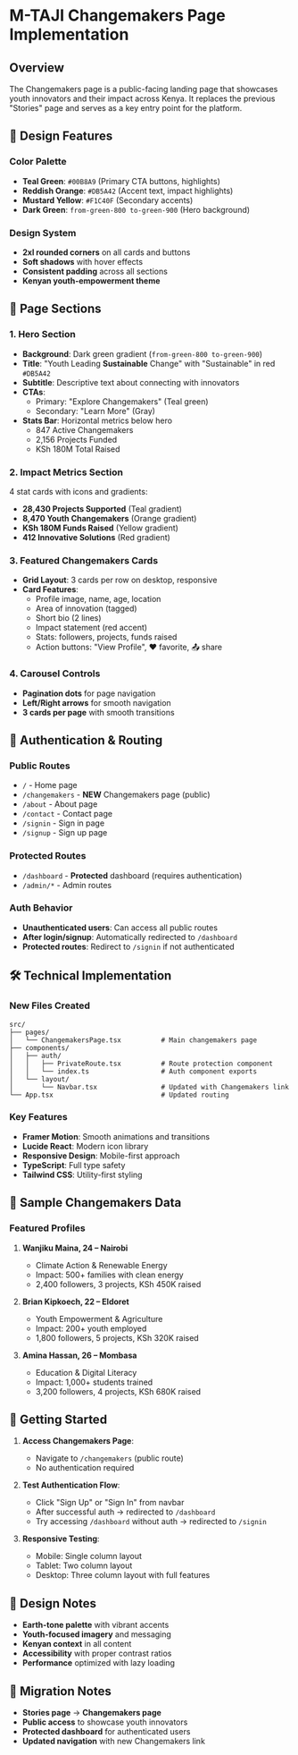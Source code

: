 # M-TAJI Changemakers Page Implementation

## Overview
The Changemakers page is a public-facing landing page that showcases youth innovators and their impact across Kenya. It replaces the previous "Stories" page and serves as a key entry point for the platform.

## 🎨 Design Features

### **Color Palette**
- **Teal Green**: `#00B8A9` (Primary CTA buttons, highlights)
- **Reddish Orange**: `#DB5A42` (Accent text, impact highlights)
- **Mustard Yellow**: `#F1C40F` (Secondary accents)
- **Dark Green**: `from-green-800 to-green-900` (Hero background)

### **Design System**
- **2xl rounded corners** on all cards and buttons
- **Soft shadows** with hover effects
- **Consistent padding** across all sections
- **Kenyan youth-empowerment theme**

## 📄 Page Sections

### 1. **Hero Section**
- **Background**: Dark green gradient (`from-green-800 to-green-900`)
- **Title**: "Youth Leading **Sustainable** Change" with "Sustainable" in red `#DB5A42`
- **Subtitle**: Descriptive text about connecting with innovators
- **CTAs**: 
  - Primary: "Explore Changemakers" (Teal green)
  - Secondary: "Learn More" (Gray)
- **Stats Bar**: Horizontal metrics below hero
  - 847 Active Changemakers
  - 2,156 Projects Funded  
  - KSh 180M Total Raised

### 2. **Impact Metrics Section**
4 stat cards with icons and gradients:
- **28,430 Projects Supported** (Teal gradient)
- **8,470 Youth Changemakers** (Orange gradient)
- **KSh 180M Funds Raised** (Yellow gradient)
- **412 Innovative Solutions** (Red gradient)

### 3. **Featured Changemakers Cards**
- **Grid Layout**: 3 cards per row on desktop, responsive
- **Card Features**:
  - Profile image, name, age, location
  - Area of innovation (tagged)
  - Short bio (2 lines)
  - Impact statement (red accent)
  - Stats: followers, projects, funds raised
  - Action buttons: "View Profile", ❤️ favorite, 📤 share

### 4. **Carousel Controls**
- **Pagination dots** for page navigation
- **Left/Right arrows** for smooth navigation
- **3 cards per page** with smooth transitions

## 🔐 Authentication & Routing

### **Public Routes**
- `/` - Home page
- `/changemakers` - **NEW** Changemakers page (public)
- `/about` - About page
- `/contact` - Contact page
- `/signin` - Sign in page
- `/signup` - Sign up page

### **Protected Routes**
- `/dashboard` - **Protected** dashboard (requires authentication)
- `/admin/*` - Admin routes

### **Auth Behavior**
- **Unauthenticated users**: Can access all public routes
- **After login/signup**: Automatically redirected to `/dashboard`
- **Protected routes**: Redirect to `/signin` if not authenticated

## 🛠 Technical Implementation

### **New Files Created**
```
src/
├── pages/
│   └── ChangemakersPage.tsx          # Main changemakers page
├── components/
│   ├── auth/
│   │   ├── PrivateRoute.tsx          # Route protection component
│   │   └── index.ts                  # Auth component exports
│   └── layout/
│       └── Navbar.tsx                # Updated with Changemakers link
└── App.tsx                           # Updated routing
```

### **Key Features**
- **Framer Motion**: Smooth animations and transitions
- **Lucide React**: Modern icon library
- **Responsive Design**: Mobile-first approach
- **TypeScript**: Full type safety
- **Tailwind CSS**: Utility-first styling

## 🎯 Sample Changemakers Data

### **Featured Profiles**
1. **Wanjiku Maina, 24 – Nairobi**
   - Climate Action & Renewable Energy
   - Impact: 500+ families with clean energy
   - 2,400 followers, 3 projects, KSh 450K raised

2. **Brian Kipkoech, 22 – Eldoret**
   - Youth Empowerment & Agriculture
   - Impact: 200+ youth employed
   - 1,800 followers, 5 projects, KSh 320K raised

3. **Amina Hassan, 26 – Mombasa**
   - Education & Digital Literacy
   - Impact: 1,000+ students trained
   - 3,200 followers, 4 projects, KSh 680K raised

## 🚀 Getting Started

1. **Access Changemakers Page**:
   - Navigate to `/changemakers` (public route)
   - No authentication required

2. **Test Authentication Flow**:
   - Click "Sign Up" or "Sign In" from navbar
   - After successful auth → redirected to `/dashboard`
   - Try accessing `/dashboard` without auth → redirected to `/signin`

3. **Responsive Testing**:
   - Mobile: Single column layout
   - Tablet: Two column layout
   - Desktop: Three column layout with full features

## 🎨 Design Notes
- **Earth-tone palette** with vibrant accents
- **Youth-focused imagery** and messaging
- **Kenyan context** in all content
- **Accessibility** with proper contrast ratios
- **Performance** optimized with lazy loading

## 🔄 Migration Notes
- **Stories page** → **Changemakers page**
- **Public access** to showcase youth innovators
- **Protected dashboard** for authenticated users
- **Updated navigation** with new Changemakers link 